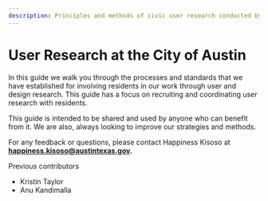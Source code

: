 ```yaml
---
description: Principles and methods of civic user research conducted by the City of Austin.
---
```


# User Research at the City of Austin

In this guide we walk you through the processes and standards that we have established for involving residents in our work through user and design research. This guide has a focus on recruiting and coordinating user research with residents.

This guide is intended to be shared and used by anyone who can benefit from it. We are also, always looking to improve our strategies and methods.

For any feedback or questions, please contact Happiness Kisoso at **happiness.kisoso@austintexas.gov.**

Previous contributors 
- Kristin Taylor
- Anu Kandimalla
